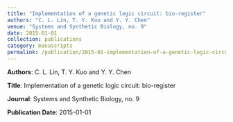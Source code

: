 ```yaml
---
title: "Implementation of a genetic logic circuit: bio-register"
authors: "C. L. Lin, T. Y. Kuo and Y. Y. Chen"
venue: "Systems and Synthetic Biology, no. 9"
date: 2015-01-01
collection: publications
category: manuscripts
permalink: /publication/2015-01-implementation-of-a-genetic-logic-circuit--bio-register
---
```


**Authors**: C. L. Lin, T. Y. Kuo and Y. Y. Chen

**Title**: Implementation of a genetic logic circuit: bio-register

**Journal**: Systems and Synthetic Biology, no. 9

**Publication Date**: 2015-01-01
